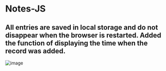 # Notes-JS
## All entries are saved in local storage and do not disappear when the browser is restarted. Added the function of displaying the time when the record was added.
![image](https://github.com/aslanqwe/Notes-JS/assets/91558943/661631dd-f25d-460f-994f-527620a39c6f)
